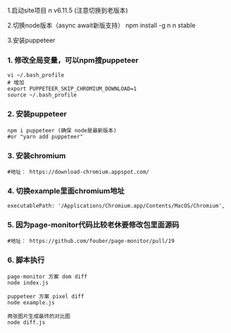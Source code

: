 1.启动site项目
n v6.11.5 (注意切换到老版本)

2.切换node版本（async await新版支持）
npm install -g n
n stable

3.安装puppeteer
### 1. 修改全局变量，可以npm搜puppeteer
    vi ~/.bash_profile
    # 增加 
    export PUPPETEER_SKIP_CHROMIUM_DOWNLOAD=1
    source ~/.bash_profile
### 2. 安装puppeteer
    npm i puppeteer (确保 node是最新版本)
    #or "yarn add puppeteer" 
### 3. 安装chromium
    #地址： https://download-chromium.appspot.com/
### 4. 切换example里面chromium地址
    executablePath: '/Applications/Chromium.app/Contents/MacOS/Chromium',
### 5. 因为page-monitor代码比较老休要修改包里面源码
    #地址： https://github.com/fouber/page-monitor/pull/19

### 6. 脚本执行
    page-monitor 方案 dom diff
    node index.js

    puppeteer 方案 pixel diff
    node example.js

    两张图片生成最终的对比图
    node diff.js

